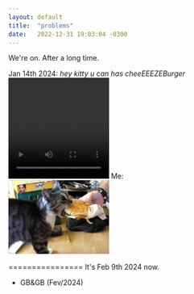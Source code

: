 ```yaml
---
layout: default
title:  "problems"
date:   2022-12-31 19:03:04 -0300
---
```

We're on.
After a long time.

Jan 14th 2024: _hey kitty u can has cheeEEEZEBurger_ 
<video src="/assets/videos/xb.mp4" width="200" height="200" controls title="back 0n track"></video>
Me:  
<img src="/assets/images/xb.jpg" alt="ME" width="200" />

================
It's Feb 9th 2024 now.

- GB&GB (Fev/2024)
